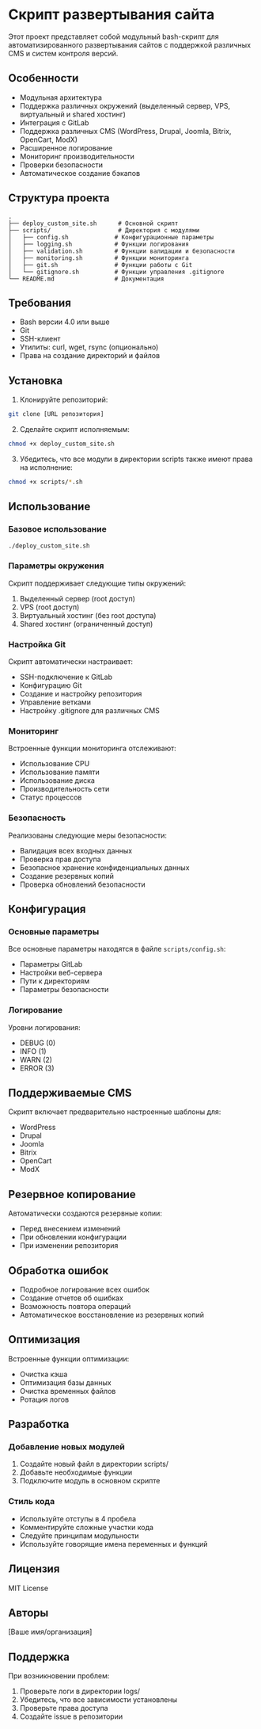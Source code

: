 # Скрипт развертывания сайта

Этот проект представляет собой модульный bash-скрипт для автоматизированного развертывания сайтов с поддержкой различных CMS и систем контроля версий.

## Особенности

- Модульная архитектура
- Поддержка различных окружений (выделенный сервер, VPS, виртуальный и shared хостинг)
- Интеграция с GitLab
- Поддержка различных CMS (WordPress, Drupal, Joomla, Bitrix, OpenCart, ModX)
- Расширенное логирование
- Мониторинг производительности
- Проверки безопасности
- Автоматическое создание бэкапов

## Структура проекта

```
.
├── deploy_custom_site.sh      # Основной скрипт
├── scripts/                   # Директория с модулями
│   ├── config.sh             # Конфигурационные параметры
│   ├── logging.sh            # Функции логирования
│   ├── validation.sh         # Функции валидации и безопасности
│   ├── monitoring.sh         # Функции мониторинга
│   ├── git.sh                # Функции работы с Git
│   └── gitignore.sh          # Функции управления .gitignore
└── README.md                 # Документация
```

## Требования

- Bash версии 4.0 или выше
- Git
- SSH-клиент
- Утилиты: curl, wget, rsync (опционально)
- Права на создание директорий и файлов

## Установка

1. Клонируйте репозиторий:
```bash
git clone [URL репозитория]
```

2. Сделайте скрипт исполняемым:
```bash
chmod +x deploy_custom_site.sh
```

3. Убедитесь, что все модули в директории scripts также имеют права на исполнение:
```bash
chmod +x scripts/*.sh
```

## Использование

### Базовое использование

```bash
./deploy_custom_site.sh
```

### Параметры окружения

Скрипт поддерживает следующие типы окружений:
1. Выделенный сервер (root доступ)
2. VPS (root доступ)
3. Виртуальный хостинг (без root доступа)
4. Shared хостинг (ограниченный доступ)

### Настройка Git

Скрипт автоматически настраивает:
- SSH-подключение к GitLab
- Конфигурацию Git
- Создание и настройку репозитория
- Управление ветками
- Настройку .gitignore для различных CMS

### Мониторинг

Встроенные функции мониторинга отслеживают:
- Использование CPU
- Использование памяти
- Использование диска
- Производительность сети
- Статус процессов

### Безопасность

Реализованы следующие меры безопасности:
- Валидация всех входных данных
- Проверка прав доступа
- Безопасное хранение конфиденциальных данных
- Создание резервных копий
- Проверка обновлений безопасности

## Конфигурация

### Основные параметры

Все основные параметры находятся в файле `scripts/config.sh`:
- Параметры GitLab
- Настройки веб-сервера
- Пути к директориям
- Параметры безопасности

### Логирование

Уровни логирования:
- DEBUG (0)
- INFO (1)
- WARN (2)
- ERROR (3)

## Поддерживаемые CMS

Скрипт включает предварительно настроенные шаблоны для:
- WordPress
- Drupal
- Joomla
- Bitrix
- OpenCart
- ModX

## Резервное копирование

Автоматически создаются резервные копии:
- Перед внесением изменений
- При обновлении конфигурации
- При изменении репозитория

## Обработка ошибок

- Подробное логирование всех ошибок
- Создание отчетов об ошибках
- Возможность повтора операций
- Автоматическое восстановление из резервных копий

## Оптимизация

Встроенные функции оптимизации:
- Очистка кэша
- Оптимизация базы данных
- Очистка временных файлов
- Ротация логов

## Разработка

### Добавление новых модулей

1. Создайте новый файл в директории scripts/
2. Добавьте необходимые функции
3. Подключите модуль в основном скрипте

### Стиль кода

- Используйте отступы в 4 пробела
- Комментируйте сложные участки кода
- Следуйте принципам модульности
- Используйте говорящие имена переменных и функций

## Лицензия

MIT License

## Авторы

[Ваше имя/организация]

## Поддержка

При возникновении проблем:
1. Проверьте логи в директории logs/
2. Убедитесь, что все зависимости установлены
3. Проверьте права доступа
4. Создайте issue в репозитории
